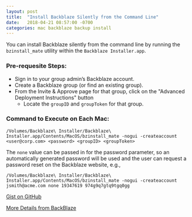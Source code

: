```yaml
---
layout: post
title:  "Install Backblaze Silently from the Command Line"
date:   2018-04-21 08:57:00 -0700
categories: mac backblaze backup install
---
```

You can install Backblaze silently from the command line by running the `bzinstall_mate` utility within the `Backblaze Installer.app`.

### Pre-requesite Steps:

- Sign in to your group admin’s Backblaze account.
- Create a Backblaze group (or find an existing group).
- From the Invite & Approve page for that group, click on the "Advanced Deployment Instructions" button
  - Locate the `groupID` and `groupToken` for that group.

### Command to Execute on Each Mac:

```
/Volumes/Backblaze\ Installer/Backblaze\ Installer.app/Contents/MacOS/bzinstall_mate -nogui -createaccount <user@corp.com> <password> <groupID> <groupToken>
```

The `none` value can be passed in for the password parameter, so an automatically generated password will be used and the user can request a password reset on the Backblaze website, e.g.,

```
/Volumes/Backblaze\ Installer/Backblaze\ Installer.app/Contents/MacOS/bzinstall_mate -nogui -createaccount jsmith@acme.com none 19347619 974g9q7gtq9tgq0gg
```

[Gist on GitHub](https://gist.github.com/lucascantor/a9aaeaa7414523c36711a5adc5d19d05)

[More Details from BackBlaze](https://help.backblaze.com/hc/en-us/articles/115002549693-Backblaze-Mass-Silent-Install)
